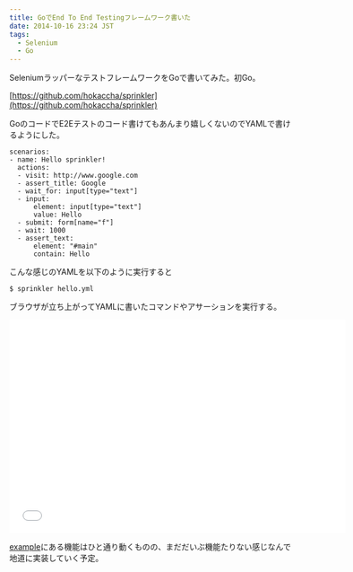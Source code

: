 ```yaml
---
title: GoでEnd To End Testingフレームワーク書いた
date: 2014-10-16 23:24 JST
tags:
  - Selenium
  - Go
---
```


SeleniumラッパーなテストフレームワークをGoで書いてみた。初Go。

[https://github.com/hokaccha/sprinkler](https://github.com/hokaccha/sprinkler)

GoのコードでE2Eテストのコード書けてもあんまり嬉しくないのでYAMLで書けるようにした。

```
scenarios:
- name: Hello sprinkler!
  actions:
  - visit: http://www.google.com
  - assert_title: Google
  - wait_for: input[type="text"]
  - input:
      element: input[type="text"]
      value: Hello
  - submit: form[name="f"]
  - wait: 1000
  - assert_text:
      element: "#main"
      contain: Hello
```

こんな感じのYAMLを以下のように実行すると

```
$ sprinkler hello.yml
```

ブラウザが立ち上がってYAMLに書いたコマンドやアサーションを実行する。

<iframe src="//player.vimeo.com/video/109134889" width="600" height="380" frameborder="0"></iframe>

[example](https://github.com/hokaccha/sprinkler/tree/master/example)にある機能はひと通り動くものの、まだだいぶ機能たりない感じなんで地道に実装していく予定。
